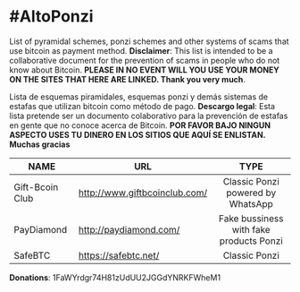 # #AltoPonzi
List of pyramidal schemes, ponzi schemes and other systems of scams that use bitcoin as payment method.
**Disclaimer**: This list is intended to be a collaborative document for the prevention of scams in people who do not know about Bitcoin. **PLEASE IN NO EVENT WILL YOU USE YOUR MONEY ON THE SITES THAT HERE ARE LINKED. Thank you very much**.

Lista de esquemas piramidales, esquemas ponzi y demás sistemas de estafas que utilizan bitcoin como método de pago.
**Descargo legal**: Esta lista pretende ser un documento colaborativo para la prevención de estafas en gente que no conoce acerca de Bitcoin. **POR FAVOR BAJO NINGUN ASPECTO USES TU DINERO EN LOS SITIOS QUE AQUÍ SE ENLISTAN. Muchas gracias**

| NAME | URL | TYPE |
| ------------- | ------------- |:-------------:|
|	Gift-Bcoin Club	|	http://www.giftbcoinclub.com/ |	Classic Ponzi	powered by WhatsApp |
|	PayDiamond	|	http://paydiamond.com/ |	Fake bussiness with fake products Ponzi	|
|	SafeBTC	|	https://safebtc.net/ |	Classic Ponzi	|

**Donations**: 1FaWYrdgr74H81zUdUU2JGGdYNRKFWheM1
